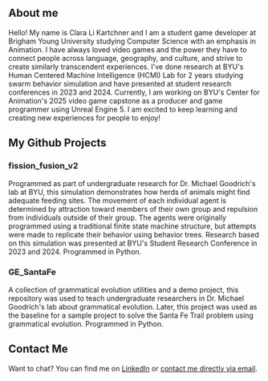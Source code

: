 ## About me
Hello! My name is Clara Li Kartchner and I am a student game developer at Brigham Young University studying Computer Science with an emphasis in Animation. I have always loved video games and the power they have to connect people across language, geography, and culture, and strive to create similarly transcendent experiences. I've done research at BYU's Human Centered Machine Intelligence (HCMI) Lab for 2 years studying swarm behavior simulation and have presented at student research conferences in 2023 and 2024. Currently, I am working on BYU's Center for Animation's 2025 video game capstone as a producer and game programmer using Unreal Engine 5. I am excited to keep learning and creating new experiences for people to enjoy! <!--TODO: add an ending sentence about skills or passions idk get feedback-->

## My Github Projects
### fission_fusion_v2
Programmed as part of undergraduate research for Dr. Michael Goodrich's lab at BYU, this simulation demonstrates how herds of animals might find adequate feeding sites. The movement of each individual agent is determined by attraction toward members of their own group and repulsion from individuals outside of their group. The agents were originally programmed using a traditional finite state machine structure, but attempts were made to replicate their behavior using behavior trees. Research based on this simulation was presented at BYU's Student Research Conference in 2023 and 2024. Programmed in Python.

### GE_SantaFe
A collection of grammatical evolution utilities and a demo project, this repository was used to teach undergraduate researchers in Dr. Michael Goodrich's lab about grammatical evolution. Later, this project was used as the baseline for a sample project to solve the Santa Fe Trail problem using grammatical evolution. Programmed in Python.

## Contact Me
Want to chat? You can find me on [LinkedIn](https://www.linkedin.com/in/clara-li-kartchner-1b1000296/) or [contact me directly via email](mailto:clara.mengyu.li01@gmail.com).
<!--
**cmlkartchner/cmlkartchner** is a ✨ _special_ ✨ repository because its `README.md` (this file) appears on your GitHub profile.

Here are some ideas to get you started:

- 🔭 I’m currently working on ...
- 🌱 I’m currently learning ...
- 👯 I’m looking to collaborate on ...
- 🤔 I’m looking for help with ...
- 💬 Ask me about ...
- 📫 How to reach me: ...
- 😄 Pronouns: ...
- ⚡ Fun fact: ...
-->
